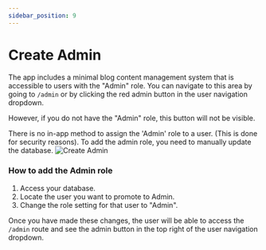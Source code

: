 ```yaml
---
sidebar_position: 9
---
```


# Create Admin

The app includes a minimal blog content management system that is accessible to users with the "Admin" role. You can navigate to this area by going to `/admin` or by clicking the red admin button in the user navigation dropdown.

However, if you do not have the "Admin" role, this button will not be visible.

There is no in-app method to assign the 'Admin' role to a user. (This is done for security reasons). To add the admin role, you need to manually update the database.
![Create Admin](/img/create-admin.jpeg)

### How to add the Admin role
1. Access your database.
2. Locate the user you want to promote to Admin.
3. Change the role setting for that user to "Admin".


Once you have made these changes, the user will be able to access the `/admin` route and see the admin button in the top right of the user navigation dropdown.

